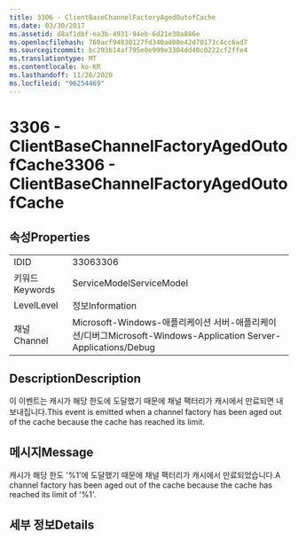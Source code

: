 ```yaml
---
title: 3306 - ClientBaseChannelFactoryAgedOutofCache
ms.date: 03/30/2017
ms.assetid: d8af1dbf-ea3b-4931-94eb-6d21e30a886e
ms.openlocfilehash: 760acf94830127fd340ad08e42d70173c4cc6ad7
ms.sourcegitcommit: bc293b14af795e0e999e3304dd40c0222cf2ffe4
ms.translationtype: MT
ms.contentlocale: ko-KR
ms.lasthandoff: 11/26/2020
ms.locfileid: "96254469"
---
```

# <a name="3306---clientbasechannelfactoryagedoutofcache"></a><span data-ttu-id="b2985-102">3306 - ClientBaseChannelFactoryAgedOutofCache</span><span class="sxs-lookup"><span data-stu-id="b2985-102">3306 - ClientBaseChannelFactoryAgedOutofCache</span></span>

## <a name="properties"></a><span data-ttu-id="b2985-103">속성</span><span class="sxs-lookup"><span data-stu-id="b2985-103">Properties</span></span>  
  
|||  
|-|-|  
|<span data-ttu-id="b2985-104">ID</span><span class="sxs-lookup"><span data-stu-id="b2985-104">ID</span></span>|<span data-ttu-id="b2985-105">3306</span><span class="sxs-lookup"><span data-stu-id="b2985-105">3306</span></span>|  
|<span data-ttu-id="b2985-106">키워드</span><span class="sxs-lookup"><span data-stu-id="b2985-106">Keywords</span></span>|<span data-ttu-id="b2985-107">ServiceModel</span><span class="sxs-lookup"><span data-stu-id="b2985-107">ServiceModel</span></span>|  
|<span data-ttu-id="b2985-108">Level</span><span class="sxs-lookup"><span data-stu-id="b2985-108">Level</span></span>|<span data-ttu-id="b2985-109">정보</span><span class="sxs-lookup"><span data-stu-id="b2985-109">Information</span></span>|  
|<span data-ttu-id="b2985-110">채널</span><span class="sxs-lookup"><span data-stu-id="b2985-110">Channel</span></span>|<span data-ttu-id="b2985-111">Microsoft-Windows-애플리케이션 서버-애플리케이션/디버그</span><span class="sxs-lookup"><span data-stu-id="b2985-111">Microsoft-Windows-Application Server-Applications/Debug</span></span>|  
  
## <a name="description"></a><span data-ttu-id="b2985-112">Description</span><span class="sxs-lookup"><span data-stu-id="b2985-112">Description</span></span>  

 <span data-ttu-id="b2985-113">이 이벤트는 캐시가 해당 한도에 도달했기 때문에 채널 팩터리가 캐시에서 만료되면 내보내집니다.</span><span class="sxs-lookup"><span data-stu-id="b2985-113">This event is emitted when a channel factory has been aged out of the cache because the cache has reached its limit.</span></span>  
  
## <a name="message"></a><span data-ttu-id="b2985-114">메시지</span><span class="sxs-lookup"><span data-stu-id="b2985-114">Message</span></span>  

 <span data-ttu-id="b2985-115">캐시가 해당 한도 '%1'에 도달했기 때문에 채널 팩터리가 캐시에서 만료되었습니다.</span><span class="sxs-lookup"><span data-stu-id="b2985-115">A channel factory has been aged out of the cache because the cache has reached its limit of '%1'.</span></span>  
  
## <a name="details"></a><span data-ttu-id="b2985-116">세부 정보</span><span class="sxs-lookup"><span data-stu-id="b2985-116">Details</span></span>
